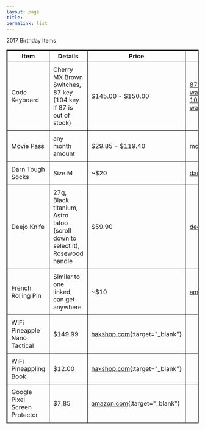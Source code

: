 ```yaml
---
layout: page
title:
permalink: list
---
```


<style>
  table{
    border-collapse: collapse;
    border-spacing: 0;
    border:2px solid #000000;
  }
  th{
    border:1px solid #000000;
  }
  td{
    border:1px solid #000000;
    padding: 10px;
  }
</style>

2017 Birthday Items

| Item | Details | Price | URL |
| --- | --- | --- | --- |
| Code Keyboard | Cherry MX Brown Switches, 87 key (104 key if 87 is out of stock) | $145.00 - $150.00 | [87 key: wasdkeyboards.com](http://www.wasdkeyboards.com/index.php/products/code-keyboard/code-87-key-mechanical-keyboard-2148.html){:target="_blank"} [104 key: wasdkeyboards.com](http://www.wasdkeyboards.com/index.php/products/code-keyboard/code-104-key-mechanical-keyboard-2450.html){:target="_blank"} |
| Movie Pass | any month amount|$29.85 - $119.40 | [moviepass.com](https://www.moviepass.com/gifts){:target="_blank"} |
| Darn Tough Socks | Size M | ~$20 | [darntough.com](https://darntough.com/){:target="_blank"} |
| Deejo Knife | 27g, Black titanium, Astro tatoo (scroll down to select it), Rosewood handle | $59.90 | [deejo.fr](https://my.deejo.fr){:target="_blank"} |
| French Rolling Pin | Similar to one linked, can get anywhere | ~$10 | [amazon.com](https://www.amazon.com/Ateco-20175-French-Rolling-20-Inch/dp/B000KESQ1G/ref=sr_1_5?s=kitchen&ie=UTF8&qid=1511496394&sr=1-5&keywords=french+rolling+pin){:target="_blank"} |
| WiFi Pineapple Nano Tactical | $149.99 | [hakshop.com](https://hakshop.com/products/wifi-pineapple?variant=11303796101){:target="_blank"} |
| WiFi Pineappling Book | $12.00 | [hakshop.com](https://hakshop.com/products/wifi-pineappling-book){:target="_blank"} |
| Google Pixel Screen Protector | $7.85 | [amazon.com](https://www.amazon.com/Protector-BIUZKO-Anti-Scratch-Tempered-Replacement/dp/B01N96YWC7/ref=sr_1_4?s=wireless&ie=UTF8&qid=1502312607&sr=1-4&keywords=google+pixel+screen+protector){:target="_blank"} |

